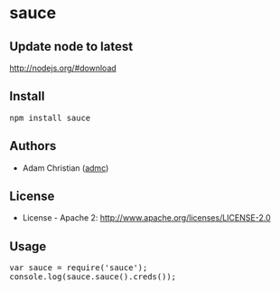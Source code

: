 # sauce 

## Update node to latest

http://nodejs.org/#download

## Install

<pre>
npm install sauce
</pre>

## Authors

  - Adam Christian ([admc](http://github.com/admc))
  
## License

  * License - Apache 2: http://www.apache.org/licenses/LICENSE-2.0

## Usage

<pre>
var sauce = require('sauce');
console.log(sauce.sauce().creds());
</pre>



